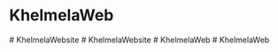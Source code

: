 # KhelmelaWeb
#   K h e l m e l a W e b s i t e  
 #   K h e l m e l a W e b s i t e  
 #   K h e l m e l a W e b  
 #   K h e l m e l a W e b  
 
